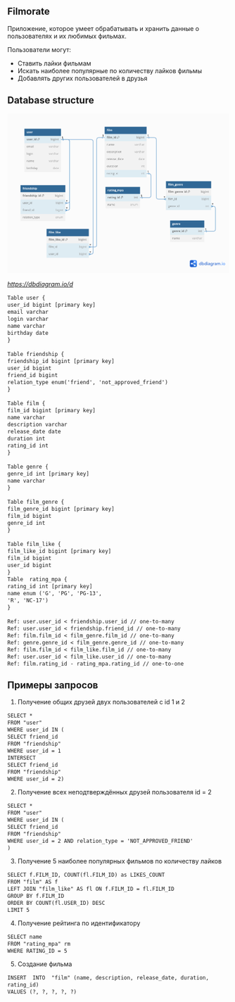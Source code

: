## Filmorate
Приложение, которое умеет обрабатывать и хранить данные о пользователях и их любимых фильмах.

Пользователи могут:
- Ставить лайки фильмам
- Искать наиболее популярные по количеству лайков фильмы
- Добавлять других пользователей в друзья

## Database structure
![alt text](Database.png )

*https://dbdiagram.io/d*
````
Table user {
user_id bigint [primary key]
email varchar
login varchar
name varchar
birthday date
}

Table friendship {
friendship_id bigint [primary key]
user_id bigint
friend_id bigint
relation_type enum('friend', 'not_approved_friend')
}

Table film {
film_id bigint [primary key]
name varchar
description varchar
release_date date
duration int  
rating_id int
}

Table genre {
genre_id int [primary key]
name varchar
}

Table film_genre {
film_genre_id bigint [primary key]
film_id bigint
genre_id int
}

Table film_like {
film_like_id bigint [primary key]
film_id bigint
user_id bigint
}
Table  rating_mpa {
rating_id int [primary key]
name enum ('G', 'PG', 'PG-13',
'R', 'NC-17')
}

Ref: user.user_id < friendship.user_id // one-to-many
Ref: user.user_id < friendship.friend_id // one-to-many
Ref: film.film_id < film_genre.film_id // one-to-many
Ref: genre.genre_id < film_genre.genre_id // one-to-many
Ref: film.film_id < film_like.film_id // one-to-many
Ref: user.user_id < film_like.user_id // one-to-many
Ref: film.rating_id - rating_mpa.rating_id // one-to-one
````
## Примеры запросов
1) Получение общих друзей двух пользователей с id 1 и 2 
````
SELECT * 
FROM "user"
WHERE user_id IN (
SELECT friend_id 
FROM "friendship"
WHERE user_id = 1 
INTERSECT 
SELECT friend_id 
FROM "friendship" 
WHERE user_id = 2)
````
2) Получение всех неподтверждённых друзей пользователя id = 2
````
SELECT * 
FROM "user"
WHERE user_id IN (
SELECT friend_id 
FROM "friendship"
WHERE user_id = 2 AND relation_type = 'NOT_APPROVED_FRIEND'
)
````
3) Получение 5 наиболее популярных фильмов по количеству лайков
````
SELECT f.FILM_ID, COUNT(fl.FILM_ID) as LIKES_COUNT
FROM "film" AS f
LEFT JOIN "film_like" AS fl ON f.FILM_ID = fl.FILM_ID 
GROUP BY f.FILM_ID
ORDER BY COUNT(fl.USER_ID) DESC 
LIMIT 5
````
4) Получение рейтинга по идентификатору
````
SELECT name
FROM "rating_mpa" rm
WHERE RATING_ID = 5
````
5) Создание фильма 
````
INSERT  INTO  "film" (name, description, release_date, duration, rating_id)  
VALUES (?, ?, ?, ?, ?)
````